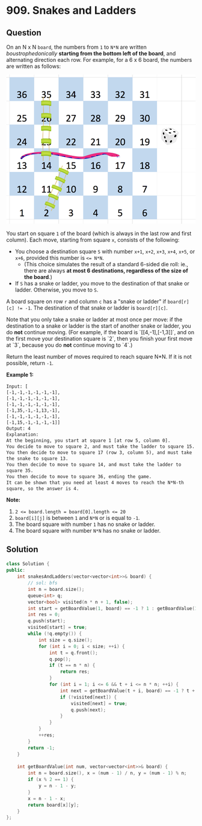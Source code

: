 # 909. Snakes and Ladders

## Question

On an N x N `board`, the numbers from `1` to `N*N` are written _boustrophedonically_ **starting from the bottom left of the board**, and alternating direction each row.  For example, for a 6 x 6 board, the numbers are written as follows:

![](<../../../.gitbook/assets/image (4).png>)

You start on square `1` of the board (which is always in the last row and first column).  Each move, starting from square `x`, consists of the following:

* You choose a destination square `S` with number `x+1`, `x+2`, `x+3`, `x+4`, `x+5`, or `x+6`, provided this number is `<= N*N`.
  * (This choice simulates the result of a standard 6-sided die roll: ie., there are always **at most 6 destinations, regardless of the size of the board**.)
* If `S` has a snake or ladder, you move to the destination of that snake or ladder.  Otherwise, you move to `S`.

A board square on row `r` and column `c` has a "snake or ladder" if `board[r][c] != -1`.  The destination of that snake or ladder is `board[r][c]`.

Note that you only take a snake or ladder at most once per move: if the destination to a snake or ladder is the start of another snake or ladder, you do **not** continue moving.  (For example, if the board is \`\[\[4,-1],\[-1,3]]\`, and on the first move your destination square is \`2\`, then you finish your first move at \`3\`, because you do **not** continue moving to \`4\`.)

Return the least number of moves required to reach square N\*N.  If it is not possible, return `-1`.

**Example 1:**

```
Input: [
[-1,-1,-1,-1,-1,-1],
[-1,-1,-1,-1,-1,-1],
[-1,-1,-1,-1,-1,-1],
[-1,35,-1,-1,13,-1],
[-1,-1,-1,-1,-1,-1],
[-1,15,-1,-1,-1,-1]]
Output: 4
Explanation: 
At the beginning, you start at square 1 [at row 5, column 0].
You decide to move to square 2, and must take the ladder to square 15.
You then decide to move to square 17 (row 3, column 5), and must take the snake to square 13.
You then decide to move to square 14, and must take the ladder to square 35.
You then decide to move to square 36, ending the game.
It can be shown that you need at least 4 moves to reach the N*N-th square, so the answer is 4.
```

**Note:**

1. `2 <= board.length = board[0].length <= 20`
2. `board[i][j]` is between `1` and `N*N` or is equal to `-1`.
3. The board square with number `1` has no snake or ladder.
4. The board square with number `N*N` has no snake or ladder.

## Solution

```cpp
class Solution {
public:
    int snakesAndLadders(vector<vector<int>>& board) {
        // sol: bfs
        int n = board.size();
        queue<int> q;
        vector<bool> visited(n * n + 1, false);
        int start = getBoardValue(1, board) == -1 ? 1 : getBoardValue(1, board);
        int res = 0;
        q.push(start);
        visited[start] = true;
        while (!q.empty()) {
            int size = q.size();
            for (int i = 0; i < size; ++i) {
                int t = q.front();
                q.pop();
                if (t == n * n) {
                    return res;
                }
                for (int i = 1; i <= 6 && t + i <= n * n; ++i) {
                    int next = getBoardValue(t + i, board) == -1 ? t + i : getBoardValue(t + i, board);
                    if (!visited[next]) {
                        visited[next] = true;
                        q.push(next);
                    }
                }
            }
            ++res;
        }
        return -1;
    }
    
    int getBoardValue(int num, vector<vector<int>>& board) {
        int n = board.size(), x = (num - 1) / n, y = (num - 1) % n;
        if (x % 2 == 1) {
            y = n - 1 - y;
        }
        x = n - 1 - x;
        return board[x][y];
    }
};
```
